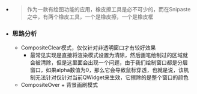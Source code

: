 - >作为一款有绘图功能的应用，橡皮擦工具是必不可少的，而在Snipaste之中，有两个橡皮工具，一个是橡皮擦，一个是橡皮框
- ### 思路分析
	- CompositeClear模式，仅仅针对非透明窗口才有较好效果
		- 最常见实现是直接将渲染模式设置为清除，然后画笔绘制过的区域就会被清除，但是这里面会出现一个问题，由于我们绘制窗口都是分层窗口，如果alpha数值为0，那么它会导致鼠标穿透，也就是说，该机制无法针对仅针对当前QWidget来生效，它擦除的是整个窗口的颜色
	- CompositeOver + 背景画刷模式